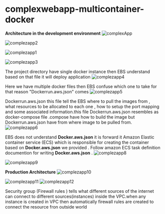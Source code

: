 # complexwebapp-multicontainer-docker

**Architecture in the development environment**
![complexApp](https://user-images.githubusercontent.com/5359534/80109143-c54f7c80-859a-11ea-9051-362f5219903c.PNG)

![complezapp2](https://user-images.githubusercontent.com/5359534/80109319-f8920b80-859a-11ea-8796-d60d60a78816.PNG)

![complezapp1](https://user-images.githubusercontent.com/5359534/80109281-ef08a380-859a-11ea-823e-e60b0413fb1b.PNG)

![complezapp3](https://user-images.githubusercontent.com/5359534/80109352-02b40a00-859b-11ea-8ae5-eb7e9dee58e3.PNG)

The project directory have single docker instance then EBS understand based on that file it will deploy application
![complezapp4](https://user-images.githubusercontent.com/5359534/80116055-20856d00-85a3-11ea-8ac6-c0cf973d344a.PNG)

Here we have multiple docker files then EBS confuse which one to take  for that reason "Dockerrun.aws.json" comes
![complezapp5](https://user-images.githubusercontent.com/5359534/80116058-21b69a00-85a3-11ea-9b8a-86760207857c.PNG)

Dockerrun.aws.json this file tell the EBS where to pull the images from , what resources to be allocated to each one , how to setup the port mapping and some associated information.this file Dockerrun.aws.json resembles as docker-compose file .compose have how to build the image but Dockerrun.aws.json have from where image to be pulled from.
![complezapp6](https://user-images.githubusercontent.com/5359534/80116061-224f3080-85a3-11ea-86a3-4aeab9d599d1.PNG)

EBS does not understand **Docker.aws.json** it is forward it Amazon Elastic  container service (ECS) which is responsible for creating the container based on  **Docker.aws.json** we provided . Follow amazon ECS task definition documention for writing  **Docker.aws.json**  .
![complezapp8](https://user-images.githubusercontent.com/5359534/80223307-bda8da00-8665-11ea-98f1-5581d2ff30fd.PNG)

![complezapp9](https://user-images.githubusercontent.com/5359534/80223321-c26d8e00-8665-11ea-8412-51bb100bb3eb.PNG)

**Production Architecture**
![complezapp10](https://user-images.githubusercontent.com/5359534/80237434-59444580-867a-11ea-9bbb-a41b3d09383a.PNG)

![complezapp11](https://user-images.githubusercontent.com/5359534/80237428-58131880-867a-11ea-9ee7-387e43ab869b.PNG)
![complezapp12](https://user-images.githubusercontent.com/5359534/80237432-59444580-867a-11ea-8b13-d794b5ae8b39.PNG)


Security group (Firewall rules ) tells what different sources of the internet can connect to different sources(instances) inside 
the VPC.when any instance is created in VPC then automatically firewall rules are created to connect the resource fron outside world
